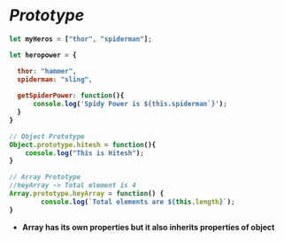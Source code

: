 # _Prototype_

<b>
  
```javascript
let myHeros = ["thor", "spiderman"];

let heropower = {

  thor: "hammer",
  spiderman: "sling",
  
  getSpiderPower: function(){
      console.log('Spidy Power is ${this.spiderman`}');
  }
}

// Object Prototype
Object.prototype.hitesh = function(){
	console.log("This is Hitesh");
}

// Array Prototype
//heyArray -> Total element is 4
Array.prototype.heyArray = function() {
		console.log(`Total elements are ${this.length}`);
}
```
- Array has its own properties but it also inherits properties of object

</b>
